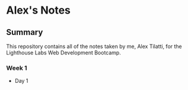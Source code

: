 # Alex's Notes

## Summary

This repository contains all of the notes taken by me, Alex Tilatti, for the Lighthouse Labs Web Development Bootcamp.

### Week 1

* Day 1